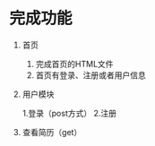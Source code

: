 # 完成功能

1. 首页

    1. 完成首页的HTML文件
    2. 首页有登录、注册或者用户信息
2. 用户模块

    1.登录（post方式）
    2.注册
3. 查看简历（get）

